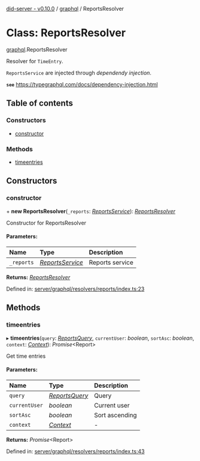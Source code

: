 [did-server - v0.10.0](../README.md) / [graphql](../modules/graphql.md) / ReportsResolver

# Class: ReportsResolver

[graphql](../modules/graphql.md).ReportsResolver

Resolver for `TimeEntry`.

`ReportsService` are injected through
_dependendy injection_.

**`see`** https://typegraphql.com/docs/dependency-injection.html

## Table of contents

### Constructors

- [constructor](graphql.reportsresolver.md#constructor)

### Methods

- [timeentries](graphql.reportsresolver.md#timeentries)

## Constructors

### constructor

\+ **new ReportsResolver**(`_reports`: [*ReportsService*](services.reportsservice.md)): [*ReportsResolver*](graphql.reportsresolver.md)

Constructor for ReportsResolver

#### Parameters:

Name | Type | Description |
:------ | :------ | :------ |
`_reports` | [*ReportsService*](services.reportsservice.md) | Reports service    |

**Returns:** [*ReportsResolver*](graphql.reportsresolver.md)

Defined in: [server/graphql/resolvers/reports/index.ts:23](https://github.com/Puzzlepart/did/blob/dev/server/graphql/resolvers/reports/index.ts#L23)

## Methods

### timeentries

▸ **timeentries**(`query`: [*ReportsQuery*](graphql.reportsquery.md), `currentUser`: *boolean*, `sortAsc`: *boolean*, `context`: [*Context*](graphql_context.context.md)): *Promise*<Report\>

Get time entries

#### Parameters:

Name | Type | Description |
:------ | :------ | :------ |
`query` | [*ReportsQuery*](graphql.reportsquery.md) | Query   |
`currentUser` | *boolean* | Current user   |
`sortAsc` | *boolean* | Sort ascending   |
`context` | [*Context*](graphql_context.context.md) | - |

**Returns:** *Promise*<Report\>

Defined in: [server/graphql/resolvers/reports/index.ts:43](https://github.com/Puzzlepart/did/blob/dev/server/graphql/resolvers/reports/index.ts#L43)
